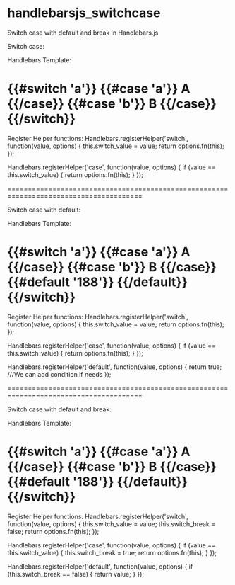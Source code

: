 # handlebarsjs_switchcase
Switch case with default and break in Handlebars.js 


Switch case:

Handlebars Template:
<div>
    <h1> 
        {{#switch 'a'}} 
            {{#case 'a'}} A {{/case}} 
            {{#case 'b'}} B {{/case}} 
        {{/switch}}
    </h1>
</div>

Register Helper functions:
Handlebars.registerHelper('switch', function(value, options) {
  this.switch_value = value;
  return options.fn(this);
});

Handlebars.registerHelper('case', function(value, options) {
  if (value == this.switch_value) {
    return options.fn(this);
  }
});

=======================================================================================

Switch case with default:

Handlebars Template:
<div>
    <h1> 
        {{#switch 'a'}} 
            {{#case 'a'}} A {{/case}} 
            {{#case 'b'}} B {{/case}}
            {{#default '188'}} {{/default}}
        {{/switch}}
    </h1>
</div>

Register Helper functions:
Handlebars.registerHelper('switch', function(value, options) {
  this.switch_value = value;
  return options.fn(this);
});

Handlebars.registerHelper('case', function(value, options) {
  if (value == this.switch_value) {
    return options.fn(this);
  }
});

Handlebars.registerHelper('default', function(value, options) {
    return true; ///We can add condition if needs
});

=======================================================================================

Switch case with default and break:

Handlebars Template:
<div>
    <h1> 
        {{#switch 'a'}} 
            {{#case 'a'}} A {{/case}} 
            {{#case 'b'}} B {{/case}} 
            {{#default '188'}} {{/default}}
        {{/switch}}
    </h1>
</div>

Register Helper functions: 
Handlebars.registerHelper('switch', function(value, options) {
  this.switch_value = value;
  this.switch_break = false;
  return options.fn(this);
});

Handlebars.registerHelper('case', function(value, options) {
  if (value == this.switch_value) {
    this.switch_break = true;
    return options.fn(this);
  }
});

Handlebars.registerHelper('default', function(value, options) {
   if (this.switch_break == false) {
     return value;
   }
});
